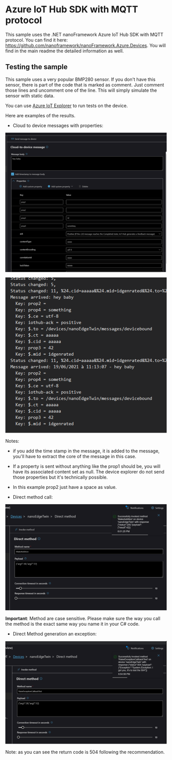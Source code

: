 # Azure IoT Hub SDK with MQTT protocol

This sample uses the .NET nanoFramework Azure IoT Hub SDK with MQTT protocol. You can find it here: <https://github.com/nanoframework/nanoFramework.Azure.Devices>. You will find in the main readme the detailed information as well.

## Testing the sample

This sample uses a very popular BMP280 sensor. If you don't have this sensor, there is part of the code that is marked as comment. Just comment those lines and uncomment one of the line. This will simply simulate the sensor with static data.

You can use [Azure IoT Explorer](https://docs.microsoft.com/en-us/azure/iot-pnp/howto-use-iot-explorer) to run tests on the device.

Here are examples of the results.

- Cloud to device messages with properties:

![Cloud to device with properties](cloud-to-device.png)

![Result](cloud-to-device-result.png)

Notes:

  - if you add the time stamp in the message, it is added to the message, you'll have to extract the core of the message in this case.
  - If a property is sent without anything like the prop1 should be, you will have its associated content set as null. The device explorer do not send those properties but it's technically possible.
  - In this example prop2 just have a space as value.

- Direct method call:

![direct method addition](method-callback-add.png)

**Important**: Method are case sensitive. Please make sure the way you call the method is the exact same way you name it in your C# code.

- Direct Method generation an exception:

![direct method with exception](direct-method-exception.png)

Note: as you can see the return code is 504 following the recommendation.
